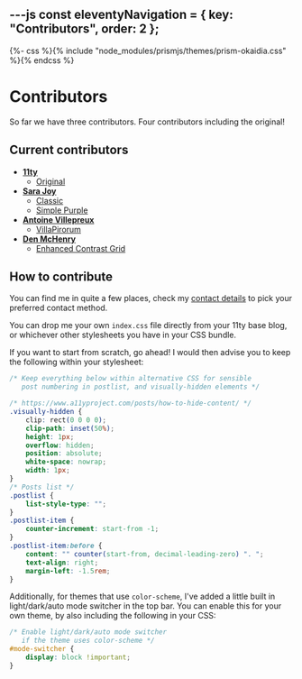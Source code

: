 ---js
const eleventyNavigation = {
	key: "Contributors",
	order: 2
};
---
{%- css %}{% include "node_modules/prismjs/themes/prism-okaidia.css" %}{% endcss %}

# Contributors

So far we have three contributors. Four contributors including the original!

## Current contributors

- **[11ty](https://www.11ty.dev/)**
  - [Original](?theme=original)
- **[Sara Joy](https://sarajoy.dev/)**
  - [Classic](?theme=classic)
  - [Simple Purple](?theme=simple-purple)
- **[Antoine Villepreux](https://villapirorum.netlify.app/web/)**
	- [VillaPirorum](?theme=villapirorum)
- **[Den McHenry](https://denmchenry.com/)**
	- [Enhanced Contrast Grid](?theme=enhanced-contrast-grid)

## How to contribute

You can find me in quite a few places, check my [contact details](https://sarajoy.dev/#find) to pick your preferred contact method.

You can drop me your own `index.css` file directly from your 11ty base blog, or whichever other stylesheets you have in your CSS bundle.

If you want to start from scratch, go ahead! I would then advise you to keep the following within your stylesheet:

```css
/* Keep everything below within alternative CSS for sensible
   post numbering in postlist, and visually-hidden elements */

/* https://www.a11yproject.com/posts/how-to-hide-content/ */
.visually-hidden {
	clip: rect(0 0 0 0);
	clip-path: inset(50%);
	height: 1px;
	overflow: hidden;
	position: absolute;
	white-space: nowrap;
	width: 1px;
}
/* Posts list */
.postlist {
	list-style-type: "";
}
.postlist-item {
	counter-increment: start-from -1;
}
.postlist-item:before {
	content: "" counter(start-from, decimal-leading-zero) ". ";
	text-align: right;
	margin-left: -1.5rem;
}
```
Additionally, for themes that use `color-scheme`, I've added a little built in light/dark/auto mode switcher in the top bar. You can enable this for your own theme, by also including the following in your CSS:
```css
/* Enable light/dark/auto mode switcher
   if the theme uses color-scheme */
#mode-switcher {
	display: block !important;
}
```